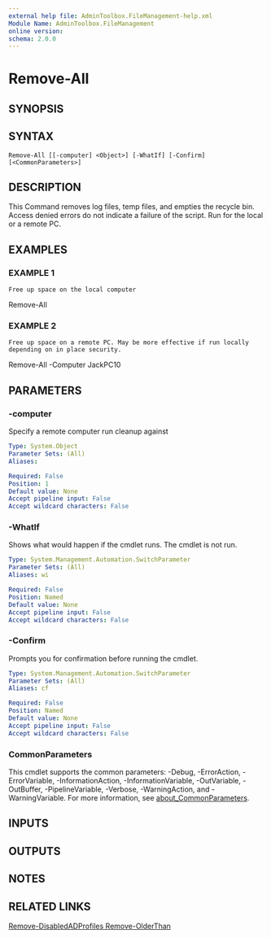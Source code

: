 ```yaml
---
external help file: AdminToolbox.FileManagement-help.xml
Module Name: AdminToolbox.FileManagement
online version:
schema: 2.0.0
---
```


# Remove-All

## SYNOPSIS

## SYNTAX

```
Remove-All [[-computer] <Object>] [-WhatIf] [-Confirm] [<CommonParameters>]
```

## DESCRIPTION
This Command removes log files, temp files, and empties the recycle bin.
Access denied errors do not indicate a failure of the script.
Run for the local or a remote PC.

## EXAMPLES

### EXAMPLE 1
```
Free up space on the local computer
```

Remove-All

### EXAMPLE 2
```
Free up space on a remote PC. May be more effective if run locally depending on in place security.
```

Remove-All -Computer JackPC10

## PARAMETERS

### -computer
Specify a remote computer run cleanup against

```yaml
Type: System.Object
Parameter Sets: (All)
Aliases:

Required: False
Position: 1
Default value: None
Accept pipeline input: False
Accept wildcard characters: False
```

### -WhatIf
Shows what would happen if the cmdlet runs.
The cmdlet is not run.

```yaml
Type: System.Management.Automation.SwitchParameter
Parameter Sets: (All)
Aliases: wi

Required: False
Position: Named
Default value: None
Accept pipeline input: False
Accept wildcard characters: False
```

### -Confirm
Prompts you for confirmation before running the cmdlet.

```yaml
Type: System.Management.Automation.SwitchParameter
Parameter Sets: (All)
Aliases: cf

Required: False
Position: Named
Default value: None
Accept pipeline input: False
Accept wildcard characters: False
```

### CommonParameters
This cmdlet supports the common parameters: -Debug, -ErrorAction, -ErrorVariable, -InformationAction, -InformationVariable, -OutVariable, -OutBuffer, -PipelineVariable, -Verbose, -WarningAction, and -WarningVariable. For more information, see [about_CommonParameters](http://go.microsoft.com/fwlink/?LinkID=113216).

## INPUTS

## OUTPUTS

## NOTES

## RELATED LINKS

[Remove-DisabledADProfiles
Remove-OlderThan]()

